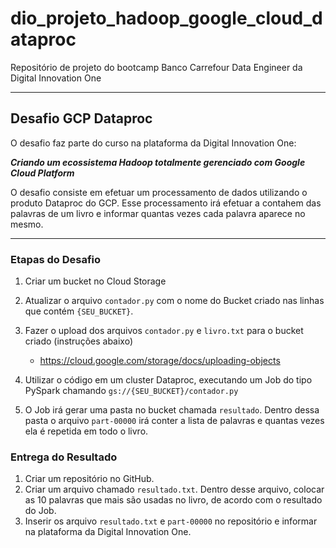 # dio_projeto_hadoop_google_cloud_dataproc
Repositório de projeto do bootcamp Banco Carrefour Data Engineer da Digital Innovation One


---


## Desafio GCP Dataproc

O desafio faz parte do curso na plataforma da Digital Innovation One:

__*Criando um ecossistema Hadoop totalmente gerenciado com Google Cloud Platform*__

O desafio consiste em efetuar um processamento de dados utilizando o produto Dataproc do GCP. Esse processamento irá efetuar a contahem das palavras de um livro e informar quantas vezes cada palavra aparece no mesmo.

---

### Etapas do Desafio

1. Criar um bucket no Cloud Storage
1. Atualizar o arquivo ```contador.py``` com o nome do Bucket criado nas linhas que contém ```{SEU_BUCKET}```.
1. Fazer o upload dos arquivos ```contador.py``` e ```livro.txt``` para o bucket criado (instruções abaixo)
    - https://cloud.google.com/storage/docs/uploading-objects

1. Utilizar o código em um cluster Dataproc, executando um Job do tipo PySpark chamando ```gs://{SEU_BUCKET}/contador.py```
1. O Job irá gerar uma pasta no bucket chamada ```resultado```. Dentro dessa pasta o arquivo ```part-00000``` irá conter a lista de palavras e quantas vezes ela é repetida em todo o livro.

### Entrega do Resultado

1. Criar um repositório no GitHub.
2. Criar um arquivo chamado ```resultado.txt```. Dentro desse arquivo, colocar as 10 palavras que mais são usadas no livro, de acordo com o resultado do Job.
3. Inserir os arquivo ```resultado.txt``` e ```part-00000``` no repositório e informar na plataforma da Digital Innovation One.
